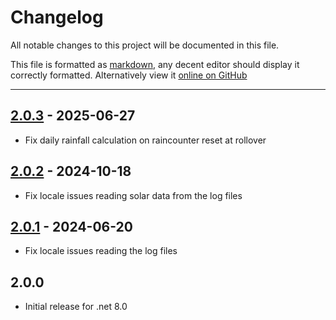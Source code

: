 ﻿# Changelog

All notable changes to this project will be documented in this file.

This file is formatted as [markdown](https://www.markdownguide.org/), any decent editor should display it correctly formatted.
Alternatively view it [online on GitHub](https://github.com/cumulusmx/CreateMissing/blob/main/CHANGELOG.md)

---

## [2.0.3][3] - 2025-06-27
- Fix daily rainfall calculation on raincounter reset at rollover

## [2.0.2][2] - 2024-10-18
- Fix locale issues reading solar data from the log files

## [2.0.1][1] - 2024-06-20
- Fix locale issues reading the log files

## 2.0.0
- Initial release for .net 8.0


[1]: https://github.com/cumulusmx/CreateMissing/releases/tag/v2.0.1
[2]: https://github.com/cumulusmx/CreateMissing/releases/tag/v2.0.2
[3]: https://github.com/cumulusmx/CreateMissing/releases/tag/v2.0.3